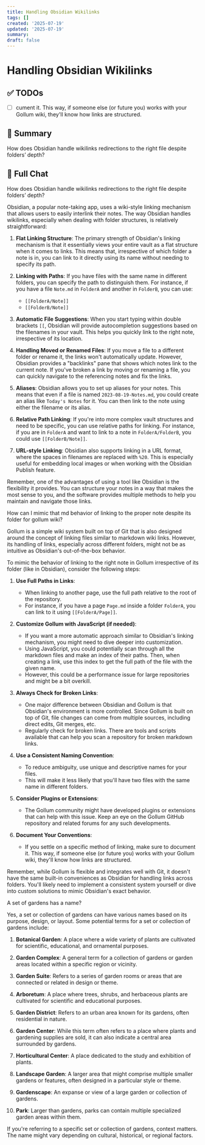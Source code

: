 ```yaml
---
title: Handling Obsidian Wikilinks
tags: []
created: '2025-07-19'
updated: '2025-07-19'
summary:
draft: false
---
```


# Handling Obsidian Wikilinks

## ✅ TODOs
- [ ] cument it. This way, if someone else (or future you) works with your Gollum wiki, they'll know how links are structured.

## 📌 Summary
How does Obsidian handle wikilinks redirections to the right file despite folders’ depth?

## 🧠 Full Chat


How does Obsidian handle wikilinks redirections to the right file despite folders’ depth?

Obsidian, a popular note-taking app, uses a wiki-style linking mechanism that allows users to easily interlink their notes. The way Obsidian handles wikilinks, especially when dealing with folder structures, is relatively straightforward:

1. **Flat Linking Structure**: The primary strength of Obsidian's linking mechanism is that it essentially views your entire vault as a flat structure when it comes to links. This means that, irrespective of which folder a note is in, you can link to it directly using its name without needing to specify its path.

2. **Linking with Paths**: If you have files with the same name in different folders, you can specify the path to distinguish them. For instance, if you have a file `Note.md` in `FolderA` and another in `FolderB`, you can use:
   - `[[FolderA/Note]]`
   - `[[FolderB/Note]]`

3. **Automatic File Suggestions**: When you start typing within double brackets `[[`, Obsidian will provide autocompletion suggestions based on the filenames in your vault. This helps you quickly link to the right note, irrespective of its location.

4. **Handling Moved or Renamed Files**: If you move a file to a different folder or rename it, the links won't automatically update. However, Obsidian provides a "backlinks" pane that shows which notes link to the current note. If you've broken a link by moving or renaming a file, you can quickly navigate to the referencing notes and fix the links.

5. **Aliases**: Obsidian allows you to set up aliases for your notes. This means that even if a file is named `2023-08-19-Notes.md`, you could create an alias like `Today's Notes` for it. You can then link to the note using either the filename or its alias.

6. **Relative Path Linking**: If you're into more complex vault structures and need to be specific, you can use relative paths for linking. For instance, if you are in `FolderA` and want to link to a note in `FolderA/FolderB`, you could use `[[FolderB/Note]]`.

7. **URL-style Linking**: Obsidian also supports linking in a URL format, where the spaces in filenames are replaced with `%20`. This is especially useful for embedding local images or when working with the Obsidian Publish feature.

Remember, one of the advantages of using a tool like Obsidian is the flexibility it provides. You can structure your notes in a way that makes the most sense to you, and the software provides multiple methods to help you maintain and navigate those links.

How can I mimic that md behavior of linking to the proper note despite its folder for gollum wiki?

Gollum is a simple wiki system built on top of Git that is also designed around the concept of linking files similar to markdown wiki links. However, its handling of links, especially across different folders, might not be as intuitive as Obsidian's out-of-the-box behavior.

To mimic the behavior of linking to the right note in Gollum irrespective of its folder (like in Obsidian), consider the following steps:

1. **Use Full Paths in Links**: 
   - When linking to another page, use the full path relative to the root of the repository. 
   - For instance, if you have a page `Page.md` inside a folder `FolderA`, you can link to it using `[[FolderA/Page]]`.

2. **Customize Gollum with JavaScript (if needed)**:
   - If you want a more automatic approach similar to Obsidian's linking mechanism, you might need to dive deeper into customization.
   - Using JavaScript, you could potentially scan through all the markdown files and make an index of their paths. Then, when creating a link, use this index to get the full path of the file with the given name.
   - However, this could be a performance issue for large repositories and might be a bit overkill.

3. **Always Check for Broken Links**:
   - One major difference between Obsidian and Gollum is that Obsidian's environment is more controlled. Since Gollum is built on top of Git, file changes can come from multiple sources, including direct edits, Git merges, etc.
   - Regularly check for broken links. There are tools and scripts available that can help you scan a repository for broken markdown links.

4. **Use a Consistent Naming Convention**:
   - To reduce ambiguity, use unique and descriptive names for your files.
   - This will make it less likely that you'll have two files with the same name in different folders.

5. **Consider Plugins or Extensions**:
   - The Gollum community might have developed plugins or extensions that can help with this issue. Keep an eye on the Gollum GitHub repository and related forums for any such developments.

6. **Document Your Conventions**:
   - If you settle on a specific method of linking, make sure to document it. This way, if someone else (or future you) works with your Gollum wiki, they'll know how links are structured.

Remember, while Gollum is flexible and integrates well with Git, it doesn't have the same built-in conveniences as Obsidian for handling links across folders. You'll likely need to implement a consistent system yourself or dive into custom solutions to mimic Obsidian's exact behavior.

A set of gardens has a name?

Yes, a set or collection of gardens can have various names based on its purpose, design, or layout. Some potential terms for a set or collection of gardens include:

1. **Botanical Garden**: A place where a wide variety of plants are cultivated for scientific, educational, and ornamental purposes.
  
2. **Garden Complex**: A general term for a collection of gardens or garden areas located within a specific region or vicinity.

3. **Garden Suite**: Refers to a series of garden rooms or areas that are connected or related in design or theme.

4. **Arboretum**: A place where trees, shrubs, and herbaceous plants are cultivated for scientific and educational purposes.

5. **Garden District**: Refers to an urban area known for its gardens, often residential in nature.

6. **Garden Center**: While this term often refers to a place where plants and gardening supplies are sold, it can also indicate a central area surrounded by gardens.

7. **Horticultural Center**: A place dedicated to the study and exhibition of plants.

8. **Landscape Garden**: A larger area that might comprise multiple smaller gardens or features, often designed in a particular style or theme.

9. **Gardenscape**: An expanse or view of a large garden or collection of gardens.

10. **Park**: Larger than gardens, parks can contain multiple specialized garden areas within them.

If you're referring to a specific set or collection of gardens, context matters. The name might vary depending on cultural, historical, or regional factors.
